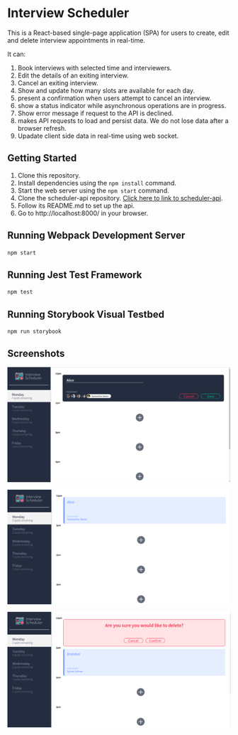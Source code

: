 # Interview Scheduler

This is a React-based single-page application (SPA) for users to create, edit and delete interview appointments in real-time.

It can:

1. Book interviews with selected time and interviewers.
2. Edit the details of an exiting interview.
3. Cancel an exiting interview.
4. Show and update how many slots are available for each day. 
5. present a confirmation when users attempt to cancel an interview.
6. show a status indicator while asynchronous operations are in progress.
7. Show error message if request to the API is declined.
8. makes API requests to load and persist data. We do not lose data after a browser refresh.
9. Upadate client side data in real-time using web socket.

## Getting Started

1. Clone this repository.
2. Install dependencies using the `npm install` command.
3. Start the web server using the `npm start` command.
4. Clone the scheduler-api repository. [Click here to link to scheduler-api](https://github.com/SophiaL1024/scheduler-api).
5. Follow its README.md to set up the api.
6. Go to http://localhost:8000/ in your browser.

## Running Webpack Development Server

```sh
npm start
```

## Running Jest Test Framework

```sh
npm test
```

## Running Storybook Visual Testbed

```sh
npm run storybook
```
 ## Screenshots
!["Screenshots of Interview-Scheduler"](https://github.com/SophiaL1024/Interview-Scheduler/blob/master/doc/Create_Interview.png?raw=true)

!["Screenshots of Interview-Scheduler"](https://github.com/SophiaL1024/Interview-Scheduler/blob/master/doc/Show_Interview.png?raw=true)

!["Screenshots of Interview-Scheduler"](https://github.com/SophiaL1024/Interview-Scheduler/blob/master/doc/Delete_Appointment.png?raw=true)

